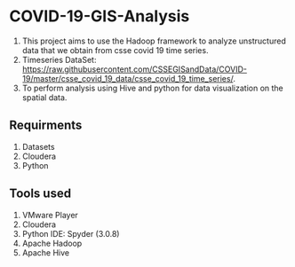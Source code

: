# COVID-19-GIS-Analysis
1. This project aims to use the Hadoop framework to analyze unstructured data that we obtain from csse covid 19 time series.
2. Timeseries DataSet: https://raw.githubusercontent.com/CSSEGISandData/COVID-19/master/csse_covid_19_data/csse_covid_19_time_series/. 
3. To perform analysis using Hive and python for data visualization on the spatial data.

## Requirments 
1. Datasets
2. Cloudera
3. Python

## Tools used
1. VMware Player
2. Cloudera
3. Python IDE: Spyder (3.0.8)
4. Apache Hadoop
5. Apache Hive
